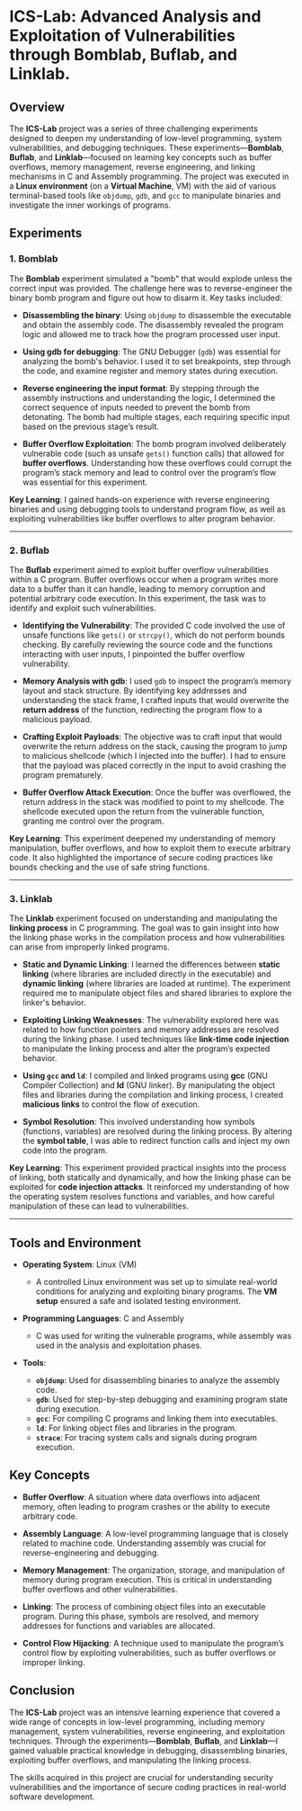 # ICS-Lab: Advanced Analysis and Exploitation of Vulnerabilities through Bomblab, Buflab, and Linklab.

## Overview

The **ICS-Lab** project was a series of three challenging experiments designed to deepen my understanding of low-level programming, system vulnerabilities, and debugging techniques. These experiments—**Bomblab**, **Buflab**, and **Linklab**—focused on learning key concepts such as buffer overflows, memory management, reverse engineering, and linking mechanisms in C and Assembly programming. The project was executed in a **Linux environment** (on a **Virtual Machine**, VM) with the aid of various terminal-based tools like `objdump`, `gdb`, and `gcc` to manipulate binaries and investigate the inner workings of programs.

## Experiments

### 1. Bomblab

The **Bomblab** experiment simulated a "bomb" that would explode unless the correct input was provided. The challenge here was to reverse-engineer the binary bomb program and figure out how to disarm it. Key tasks included:

- **Disassembling the binary**: Using `objdump` to disassemble the executable and obtain the assembly code. The disassembly revealed the program logic and allowed me to track how the program processed user input.
  
- **Using gdb for debugging**: The GNU Debugger (`gdb`) was essential for analyzing the bomb's behavior. I used it to set breakpoints, step through the code, and examine register and memory states during execution.
  
- **Reverse engineering the input format**: By stepping through the assembly instructions and understanding the logic, I determined the correct sequence of inputs needed to prevent the bomb from detonating. The bomb had multiple stages, each requiring specific input based on the previous stage’s result.

- **Buffer Overflow Exploitation**: The bomb program involved deliberately vulnerable code (such as unsafe `gets()` function calls) that allowed for **buffer overflows**. Understanding how these overflows could corrupt the program’s stack memory and lead to control over the program’s flow was essential for this experiment.

**Key Learning**: I gained hands-on experience with reverse engineering binaries and using debugging tools to understand program flow, as well as exploiting vulnerabilities like buffer overflows to alter program behavior.

---

### 2. Buflab

The **Buflab** experiment aimed to exploit buffer overflow vulnerabilities within a C program. Buffer overflows occur when a program writes more data to a buffer than it can handle, leading to memory corruption and potential arbitrary code execution. In this experiment, the task was to identify and exploit such vulnerabilities.

- **Identifying the Vulnerability**: The provided C code involved the use of unsafe functions like `gets()` or `strcpy()`, which do not perform bounds checking. By carefully reviewing the source code and the functions interacting with user inputs, I pinpointed the buffer overflow vulnerability.

- **Memory Analysis with gdb**: I used `gdb` to inspect the program’s memory layout and stack structure. By identifying key addresses and understanding the stack frame, I crafted inputs that would overwrite the **return address** of the function, redirecting the program flow to a malicious payload.

- **Crafting Exploit Payloads**: The objective was to craft input that would overwrite the return address on the stack, causing the program to jump to malicious shellcode (which I injected into the buffer). I had to ensure that the payload was placed correctly in the input to avoid crashing the program prematurely.

- **Buffer Overflow Attack Execution**: Once the buffer was overflowed, the return address in the stack was modified to point to my shellcode. The shellcode executed upon the return from the vulnerable function, granting me control over the program.

**Key Learning**: This experiment deepened my understanding of memory manipulation, buffer overflows, and how to exploit them to execute arbitrary code. It also highlighted the importance of secure coding practices like bounds checking and the use of safe string functions.

---

### 3. Linklab

The **Linklab** experiment focused on understanding and manipulating the **linking process** in C programming. The goal was to gain insight into how the linking phase works in the compilation process and how vulnerabilities can arise from improperly linked programs.

- **Static and Dynamic Linking**: I learned the differences between **static linking** (where libraries are included directly in the executable) and **dynamic linking** (where libraries are loaded at runtime). The experiment required me to manipulate object files and shared libraries to explore the linker's behavior.

- **Exploiting Linking Weaknesses**: The vulnerability explored here was related to how function pointers and memory addresses are resolved during the linking phase. I used techniques like **link-time code injection** to manipulate the linking process and alter the program’s expected behavior.

- **Using `gcc` and `ld`**: I compiled and linked programs using **gcc** (GNU Compiler Collection) and **ld** (GNU linker). By manipulating the object files and libraries during the compilation and linking process, I created **malicious links** to control the flow of execution.

- **Symbol Resolution**: This involved understanding how symbols (functions, variables) are resolved during the linking process. By altering the **symbol table**, I was able to redirect function calls and inject my own code into the program.

**Key Learning**: This experiment provided practical insights into the process of linking, both statically and dynamically, and how the linking phase can be exploited for **code injection attacks**. It reinforced my understanding of how the operating system resolves functions and variables, and how careful manipulation of these can lead to vulnerabilities.

---

## Tools and Environment

- **Operating System**: Linux (VM)
  - A controlled Linux environment was set up to simulate real-world conditions for analyzing and exploiting binary programs. The **VM setup** ensured a safe and isolated testing environment.
  
- **Programming Languages**: C and Assembly
  - C was used for writing the vulnerable programs, while assembly was used in the analysis and exploitation phases.

- **Tools**:
  - **`objdump`**: Used for disassembling binaries to analyze the assembly code.
  - **`gdb`**: Used for step-by-step debugging and examining program state during execution.
  - **`gcc`**: For compiling C programs and linking them into executables.
  - **`ld`**: For linking object files and libraries in the program.
  - **`strace`**: For tracing system calls and signals during program execution.

## Key Concepts

- **Buffer Overflow**: A situation where data overflows into adjacent memory, often leading to program crashes or the ability to execute arbitrary code.
  
- **Assembly Language**: A low-level programming language that is closely related to machine code. Understanding assembly was crucial for reverse-engineering and debugging.
  
- **Memory Management**: The organization, storage, and manipulation of memory during program execution. This is critical in understanding buffer overflows and other vulnerabilities.
  
- **Linking**: The process of combining object files into an executable program. During this phase, symbols are resolved, and memory addresses for functions and variables are allocated.
  
- **Control Flow Hijacking**: A technique used to manipulate the program’s control flow by exploiting vulnerabilities, such as buffer overflows or improper linking.

## Conclusion

The **ICS-Lab** project was an intensive learning experience that covered a wide range of concepts in low-level programming, including memory management, system vulnerabilities, reverse engineering, and exploitation techniques. Through the experiments—**Bomblab**, **Buflab**, and **Linklab**—I gained valuable practical knowledge in debugging, disassembling binaries, exploiting buffer overflows, and manipulating the linking process. 

The skills acquired in this project are crucial for understanding security vulnerabilities and the importance of secure coding practices in real-world software development.


